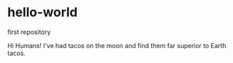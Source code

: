 # hello-world
first repository

Hi Humans!
I've had tacos on the moon and find them far superior to Earth tacos.
